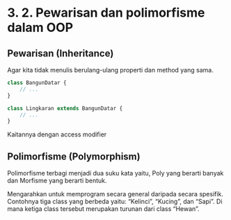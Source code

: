 # 3. 2. Pewarisan dan polimorfisme dalam OOP

## Pewarisan (Inheritance)

Agar kita tidak menulis berulang-ulang properti dan method yang sama.

```php
class BangunDatar {
    // ...
}

class Lingkaran extends BangunDatar {
    // ...
}

```
Kaitannya dengan access modifier

## Polimorfisme (Polymorphism)

Polimorfisme terbagi menjadi dua suku kata yaitu, Poly yang berarti banyak dan Morfisme yang berarti bentuk.

Mengarahkan untuk memprogram secara general daripada secara spesifik. Contohnya tiga class yang berbeda yaitu: “Kelinci”, “Kucing”, dan “Sapi”. Di mana ketiga class tersebut merupakan turunan dari class “Hewan”.
